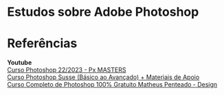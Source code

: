 # Estudos sobre Adobe Photoshop



# Referências

**Youtube**   
[Curso Photoshop 22/2023 - Px MASTERS](PLquSXjlsANIX1dUMzYkkjI7w4gbH8KO7a)   
[Curso Photoshop Susse (Básico ao Avançado) + Materiais de Apoio](https://www.youtube.com/playlist?list=PLuDfCQO9tvX1x6G-JCINP8SfgneLB7mtV)   
[Curso Completo de Photoshop 100% Gratuito Matheus Penteado - Design](https://www.youtube.com/playlist?list=PL36fy0HIN6VrzMqqsa8I6q3zYR7nSDZmK)   
